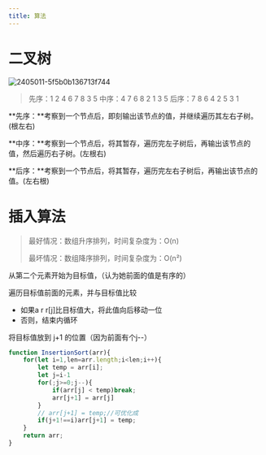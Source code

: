 ```yaml
---
title: 算法
---
```


# 二叉树

![2405011-5f5b0b136713f744](https://gitee.com/xiaolannuoyi/my_drawing_bed/raw/master/image/2405011-5f5b0b136713f744.jpg)

> 先序：1 2 4 6 7 8 3 5
> 中序：4 7 6 8 2 1 3 5
> 后序：7 8 6 4 2 5 3 1

**先序：**考察到一个节点后，即刻输出该节点的值，并继续遍历其左右子树。(根左右)

**中序：**考察到一个节点后，将其暂存，遍历完左子树后，再输出该节点的值，然后遍历右子树。(左根右)

**后序：**考察到一个节点后，将其暂存，遍历完左右子树后，再输出该节点的值。(左右根)


# 插入算法

>最好情况：数组升序排列，时间复杂度为：O(n)
>
>最坏情况：数组降序排列，时间复杂度为：O(n²)

从第二个元素开始为目标值，（认为她前面的值是有序的）

遍历目标值前面的元素，并与目标值比较

* 如果a r r[j]比目标值大，将此值向后移动一位
* 否则，结束内循环

将目标值放到 j+1 的位置（因为前面有个j--）

```js
function InsertionSort(arr){
    for(let i=1,len=arr.length;i<len;i++){
        let temp = arr[i];
        let j=i-1
        for(;j>=0;j--){
            if(arr[j] < temp)break;
            arr[j+1] = arr[j]
        }
        // arr[j+1] = temp;//可优化成 
        if(j+1!==i)arr[j+1] = temp;
    }
    return arr;
}
```




